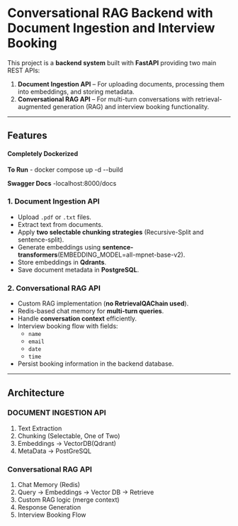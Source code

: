 # Conversational RAG Backend with Document Ingestion and Interview Booking

This project is a **backend system** built with **FastAPI** providing two main REST APIs:

1. **Document Ingestion API** – For uploading documents, processing them into embeddings, and storing metadata.
2. **Conversational RAG API** – For multi-turn conversations with retrieval-augmented generation (RAG) and interview booking functionality.

---

## Features

#### Completely Dockerized

**To Run** - docker compose up -d --build

**Swagger Docs** -localhost:8000/docs

### 1. Document Ingestion API

- Upload `.pdf` or `.txt` files.
- Extract text from documents.
- Apply **two selectable chunking strategies** (Recursive-Split and sentence-split).
- Generate embeddings using **sentence-transformers**(EMBEDDING_MODEL=all-mpnet-base-v2).
- Store embeddings in **Qdrants**.
- Save document metadata in **PostgreSQL**.

### 2. Conversational RAG API

- Custom RAG implementation (**no RetrievalQAChain used**).
- Redis-based chat memory for **multi-turn queries**.
- Handle **conversation context** efficiently.
- Interview booking flow with fields:
  - `name`
  - `email`
  - `date`
  - `time`
- Persist booking information in the backend database.

---

## Architecture

### DOCUMENT INGESTION API

1. Text Extraction
2. Chunking (Selectable, One of Two)
3. Embeddings -> VectorDB(Qdrant)
4. MetaData -> PostGreSQL

### Conversational RAG API

1. Chat Memory (Redis)
2. Query -> Embeddings -> Vector DB -> Retrieve
3. Custom RAG logic (merge context)
4. Response Generation
5. Interview Booking Flow
